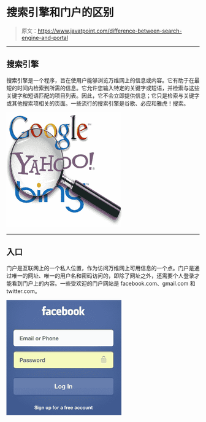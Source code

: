 # 搜索引擎和门户的区别

> 原文：<https://www.javatpoint.com/difference-between-search-engine-and-portal>

* * *

## 搜索引擎

搜索引擎是一个程序，旨在使用户能够浏览万维网上的信息或内容。它有助于在最短的时间内检索到所需的信息。它允许您输入特定的关键字或短语，并检索与这些关键字和短语匹配的项目列表。因此，它不会立即提供信息；它只是检索与关键字或其他搜索项相关的页面。一些流行的搜索引擎是谷歌、必应和雅虎！搜索。

![SEO Differnce between search engine and portal 1](img/55804382d0d41f32da68727ae791aa7c.png)

* * *

## 入口

门户是互联网上的一个私人位置，作为访问万维网上可用信息的一个点。门户是通过唯一的网址、唯一的用户名和密码访问的，即除了网址之外，还需要个人登录才能看到门户上的内容。一些受欢迎的门户网站是 facebook.com、gmail.com 和 twitter.com。

![SEO Differnce between search engine and portal 2](img/59c5bb036f6f677f5cce212da3c54b5d.png)